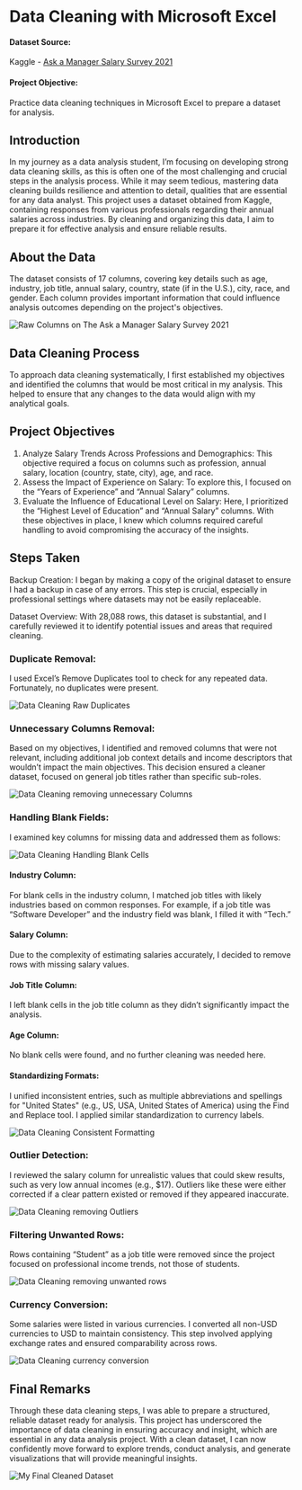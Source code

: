 # Data Cleaning with Microsoft Excel
#### Dataset Source: 
Kaggle - [Ask a Manager Salary Survey 2021](https://www.kaggle.com/datasets/masoomaalghawas/ask-a-manager-salary-survey-2021)
#### Project Objective: 
Practice data cleaning techniques in Microsoft Excel to prepare a dataset for analysis.

## Introduction
In my journey as a data analysis student, I’m focusing on developing strong data cleaning skills, as this is often one of the most challenging and crucial steps in the analysis process. While it may seem tedious, mastering data cleaning builds resilience and attention to detail, qualities that are essential for any data analyst. This project uses a dataset obtained from Kaggle, containing responses from various professionals regarding their annual salaries across industries. By cleaning and organizing this data, I aim to prepare it for effective analysis and ensure reliable results.

## About the Data
The dataset consists of 17 columns, covering key details such as age, industry, job title, annual salary, country, state (if in the U.S.), city, race, and gender. Each column provides important information that could influence analysis outcomes depending on the project's objectives.

![Raw Columns on The Ask a Manager Salary Survey 2021](https://github.com/ShafiiRJuma/Data-Cleaning-With-Microsoft-Excel/blob/main/DataCleaningColumn.jpg)
## Data Cleaning Process
To approach data cleaning systematically, I first established my objectives and identified the columns that would be most critical in my analysis. This helped to ensure that any changes to the data would align with my analytical goals.

## Project Objectives
1. Analyze Salary Trends Across Professions and Demographics: This objective required a focus on columns such as profession, annual salary, location (country, state, city), age, and race.
2. Assess the Impact of Experience on Salary: To explore this, I focused on the “Years of Experience” and “Annual Salary” columns.
3. Evaluate the Influence of Educational Level on Salary: Here, I prioritized the “Highest Level of Education” and “Annual Salary” columns.
With these objectives in place, I knew which columns required careful handling to avoid compromising the accuracy of the insights.

## Steps Taken
Backup Creation: I began by making a copy of the original dataset to ensure I had a backup in case of any errors. This step is crucial, especially in professional settings where datasets may not be easily replaceable.

Dataset Overview: With 28,088 rows, this dataset is substantial, and I carefully reviewed it to identify potential issues and areas that required cleaning.

### Duplicate Removal: 
I used Excel’s Remove Duplicates tool to check for any repeated data. Fortunately, no duplicates were present.

![Data Cleaning Raw Duplicates](https://github.com/ShafiiRJuma/Data-Cleaning-With-Microsoft-Excel/blob/main/DataCleaningRawDeleteDuplicates.jpg)
### Unnecessary Columns Removal: 
Based on my objectives, I identified and removed columns that were not relevant, including additional job context details and income descriptors that wouldn’t impact the main objectives. This decision ensured a cleaner dataset, focused on general job titles rather than specific sub-roles.

![Data Cleaning removing unnecessary Columns](https://github.com/ShafiiRJuma/Data-Cleaning-With-Microsoft-Excel/blob/main/DataCleaning4.jpg)
### Handling Blank Fields: 
I examined key columns for missing data and addressed them as follows:

![Data Cleaning Handling Blank Cells](https://github.com/ShafiiRJuma/Data-Cleaning-With-Microsoft-Excel/blob/main/DataCleaning5.jpg)
#### Industry Column: 
For blank cells in the industry column, I matched job titles with likely industries based on common responses. For example, if a job title was “Software Developer” and the industry field was blank, I filled it with “Tech.”

#### Salary Column: 
Due to the complexity of estimating salaries accurately, I decided to remove rows with missing salary values.
#### Job Title Column: 
I left blank cells in the job title column as they didn’t significantly impact the analysis.
#### Age Column: 
No blank cells were found, and no further cleaning was needed here.
#### Standardizing Formats: 
I unified inconsistent entries, such as multiple abbreviations and spellings for "United States" (e.g., US, USA, United States of America) using the Find and Replace tool. I applied similar standardization to currency labels.

![Data Cleaning Consistent Formatting](https://github.com/ShafiiRJuma/Data-Cleaning-With-Microsoft-Excel/blob/main/DataCleaning15.jpg)
### Outlier Detection: 
I reviewed the salary column for unrealistic values that could skew results, such as very low annual incomes (e.g., $17). Outliers like these were either corrected if a clear pattern existed or removed if they appeared inaccurate.

![Data Cleaning removing Outliers](https://github.com/ShafiiRJuma/Data-Cleaning-With-Microsoft-Excel/blob/main/DataCleaning17.jpg)

### Filtering Unwanted Rows: 
Rows containing “Student” as a job title were removed since the project focused on professional income trends, not those of students.

![Data Cleaning removing unwanted rows](https://github.com/ShafiiRJuma/Data-Cleaning-With-Microsoft-Excel/blob/main/DataCleaning18.jpg)
### Currency Conversion: 
Some salaries were listed in various currencies. I converted all non-USD currencies to USD to maintain consistency. This step involved applying exchange rates and ensured comparability across rows.

![Data Cleaning currency conversion](https://github.com/ShafiiRJuma/Data-Cleaning-With-Microsoft-Excel/blob/main/DataCleaning25.jpg)
## Final Remarks
Through these data cleaning steps, I was able to prepare a structured, reliable dataset ready for analysis. This project has underscored the importance of data cleaning in ensuring accuracy and insight, which are essential in any data analysis project. With a clean dataset, I can now confidently move forward to explore trends, conduct analysis, and generate visualizations that will provide meaningful insights.

![My Final Cleaned Dataset](https://github.com/ShafiiRJuma/Data-Cleaning-With-Microsoft-Excel/blob/main/final.jpg)
